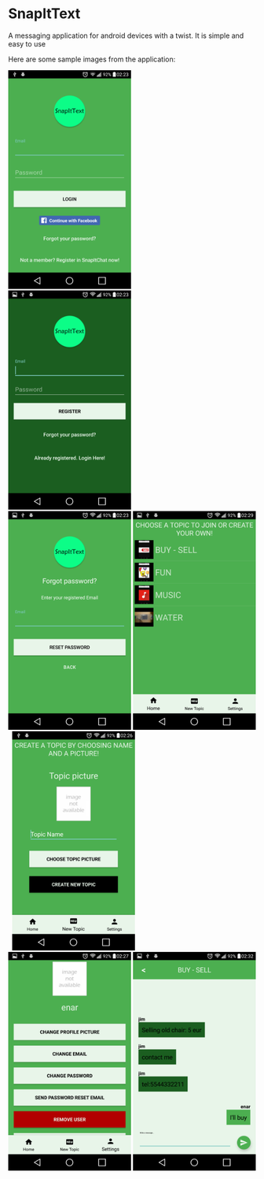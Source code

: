 # SnapItText
A messaging application for android devices with a twist. It is simple and easy to use

Here are some sample images from the application:

<img src="sample_images/login_view.png" width="250"/>&nbsp;
<img src="sample_images/register_view.png" width="250"/>&nbsp;
<img src="sample_images/forgot_pass_view.png" width="250"/>
<img src="sample_images/home_view.png" width="250"/>&nbsp;
<img src="sample_images/create_topic_view.png" width="250"/>&nbsp;
<img src="sample_images/settings_view.png" width="250"/>
<img src="sample_images/chat_view.png" width="250"/>